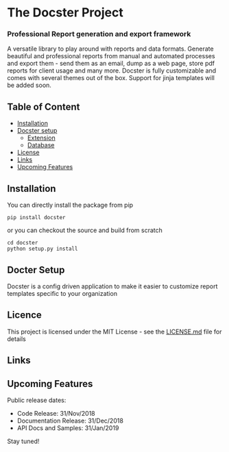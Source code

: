 # The Docster Project

### Professional Report generation and export framework

A versatile library to play around with reports and data formats. Generate beautiful and professional reports from manual and automated processes and export them - send them as an email, dump as a web page, store pdf reports for client usage and many more. Docster is fully customizable and comes with several themes out of the box. Support for jinja templates will be added soon.

## Table of Content
- [Installation](#installation)
- [Docster setup](#docster-setup)
    - [Extension](#extension)
    - [Database](#database)
- [License](#license)
- [Links](#links)
- [Upcoming Features](#upcoming-features)

## Installation
You can directly install the package from pip 
```
pip install docster
```
or you can checkout the source and build from scratch
```
cd docster
python setup.py install
```

## Docter Setup 
Docster is a config driven application to make it easier to customize report templates specific to your organization


## Licence 
This project is licensed under the MIT License - see the [LICENSE.md](LICENSE.md) file for details

## Links

## Upcoming Features 

Public release dates:
 - Code Release: 31/Nov/2018
 - Documentation Release: 31/Dec/2018
 - API Docs and Samples: 31/Jan/2019

Stay tuned!
